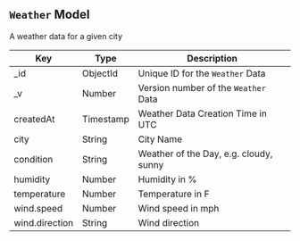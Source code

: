 ## `Weather` Model

A weather data for a given city

| Key               | Type          | Description |
| ----------------- | ------------- | ----------- |
| _id               | ObjectId      | Unique ID for the `Weather` Data |
| _v                | Number        | Version number of the `Weather` Data |
| createdAt         | Timestamp     | Weather Data Creation Time in UTC | 
| city             	| String        | City Name |
| condition	        | String        | Weather of the Day, e.g. cloudy, sunny |
| humidity          | Number        | Humidity in % |
| temperature       | Number        | Temperature in F|
| wind.speed		| Number        | Wind speed in mph |
| wind.direction    | String        | Wind direction |








